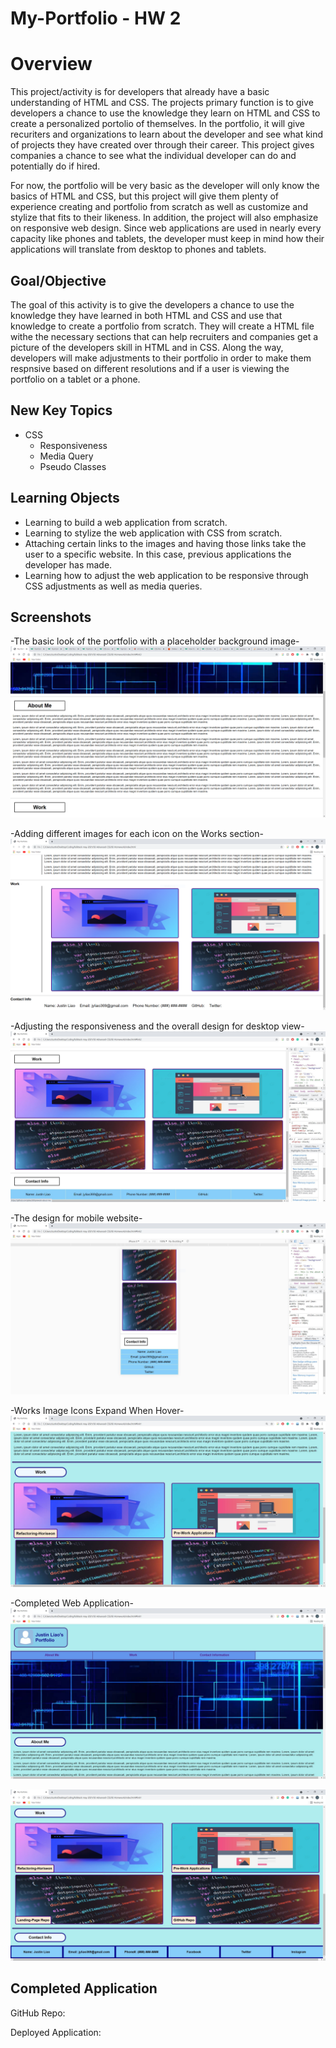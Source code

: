 # My-Portfolio - HW 2

# Overview
This project/activity is for developers that already have a basic understanding of HTML and CSS. The projects primary function is to give developers a chance to use the knowledge they learn on HTML and CSS to create a personalized portolio of themselves. In the portfolio, it will give recuriters and organizations to learn about the developer and see what kind of projects they have created over through their career. This project gives companies a chance to see what the individual developer can do and potentially do if hired.

For now, the portfolio will be very basic as the developer will only know the basics of HTML and CSS, but this project will give them plenty of experience creating and portfolio from scratch as well as customize and stylize that fits to their likeness. In addition, the project will also emphasize on responsive web design. Since web applications are used in nearly every capacity like phones and tablets, the developer must keep in mind how their applications will translate from desktop to phones and tablets.

## Goal/Objective

The goal of this activity is to give the developers a chance to use the knowledge they have learned in both HTML and CSS and use that knowledge to create a portfolio from scratch. They will create a HTML file withe the necessary sections that can help recruiters and companies get a picture of the developers skill in HTML and in CSS. Along the way, developers will make adjustments to their portfolio in order to make them respnsive based on different resolutions and if a user is viewing the portfolio on a tablet or a phone.

## New Key Topics

* CSS
  * Responsiveness
  * Media Query
  * Pseudo Classes

## Learning Objects

* Learning to build a web application from scratch.
* Learning to stylize the web application with CSS from scratch.
* Attaching certain links to the images and having those links take the user to a specific website. In this case, previous applications the developer has made.
* Learning how to adjust the web application to be responsive through CSS adjustments as well as media queries.

## Screenshots
-The basic look of the portfolio with a placeholder background image-
![Basic Look](./screenshots/screenshot3.jpg)


-Adding different images for each icon on the Works section-
![Adding Pictures](./screenshots/screenshot1.jpg)


-Adjusting the responsiveness and the overall design for desktop view-
![Responsive Design](./screenshots/screenshot4.jpg)


-The design for mobile website-
![Mobile Design](./screenshots/screenshot5.jpg)


-Works Image Icons Expand When Hover-
![ExpandingWorkIcons](./screenshots/screenshot6.JPG)


-Completed Web Application-
![Completed](./screenshots/screenshot7.JPG)


![Completed](./screenshots/screenshot8.JPG)


## Completed Application

GitHub Repo:

Deployed Application: